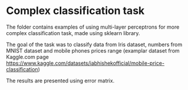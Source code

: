 # Complex classification task

The folder contains examples of using multi-layer perceptrons for more complex classification task, made using sklearn library.

The goal of the task was to classify data from Iris dataset, numbers from MNIST dataset and mobile phones prices range (examplar dataset from Kaggle.com page https://www.kaggle.com/datasets/iabhishekofficial/mobile-price-classification)

The results are presented using error matrix.
